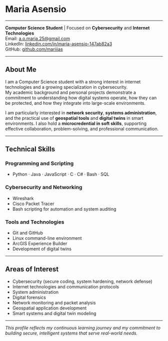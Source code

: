 # Maria Asensio

---

**Computer Science Student** | Focused on **Cybersecurity** and **Internet Technologies**  
Email: a.o.maria.25@gmail.com  
LinkedIn: [linkedin.com/in/maria-asensio-147ab82a3](https://www.linkedin.com/in/maria-asensio-147ab82a3)  
GitHub: [github.com/mariiias](https://github.com/mariiias)

---

## About Me

I am a Computer Science student with a strong interest in internet technologies and a growing specialization in cybersecurity.  
My academic background and personal projects demonstrate a commitment to understanding how digital systems operate, how they can be protected, and how they integrate into large-scale environments.

I am particularly interested in **network security**, **systems administration**, and the practical use of **geospatial tools** and **digital twins** in smart environments. I also hold a **microcredential in soft skills**, supporting effective collaboration, problem-solving, and professional communication.

---

## Technical Skills

### Programming and Scripting
- Python · Java · JavaScript · C · C# · Bash · SQL

### Cybersecurity and Networking
- Wireshark  
- Cisco Packet Tracer  
- Bash scripting for automation and system auditing  

### Tools and Technologies
- Git and GitHub  
- Linux command-line environment  
- ArcGIS Experience Builder  
- Development of digital twins  

---

## Areas of Interest

- Cybersecurity (secure coding, system hardening, network defense)  
- Internet technologies and communication protocols
- System administration
- Digital forensics
- Network monitoring and packet analysis  
- Geospatial application development  
- Smart systems and digital twin modeling  

---

*This profile reflects my continuous learning journey and my commitment to building secure, intelligent systems that serve real-world needs.*
